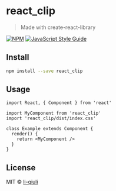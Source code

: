 # react_clip

> Made with create-react-library

[![NPM](https://img.shields.io/npm/v/react_clip.svg)](https://www.npmjs.com/package/react_clip) [![JavaScript Style Guide](https://img.shields.io/badge/code_style-standard-brightgreen.svg)](https://standardjs.com)

## Install

```bash
npm install --save react_clip
```

## Usage

```tsx
import React, { Component } from 'react'

import MyComponent from 'react_clip'
import 'react_clip/dist/index.css'

class Example extends Component {
  render() {
    return <MyComponent />
  }
}
```

## License

MIT © [li-qiuli](https://github.com/li-qiuli)
